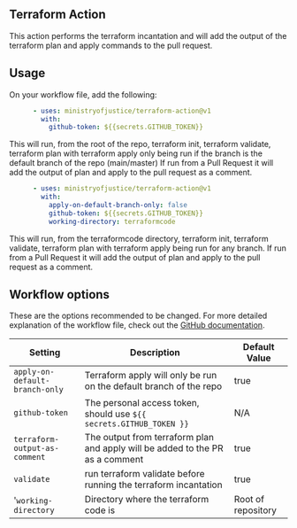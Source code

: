 ## Terraform Action

This action performs the terraform incantation and will add the output of the terraform plan and apply commands to the pull request.

## Usage

On your workflow file, add the following:

```yml
      - uses: ministryofjustice/terraform-action@v1
        with:
          github-token: ${{secrets.GITHUB_TOKEN}}
```

This will run, from the root of the repo, terraform init, terraform validate, terraform plan with terraform apply only being run if the branch is the default branch of the repo (main/master)
If run from a Pull Request it will add the output of plan and apply to the pull request as a comment.


```yml
      - uses: ministryofjustice/terraform-action@v1
        with:
          apply-on-default-branch-only: false
          github-token: ${{secrets.GITHUB_TOKEN}}
          working-directory: terraformcode
```

This will run, from the terraformcode directory, terraform init, terraform validate, terraform plan with terraform apply being run for any branch.
If run from a Pull Request it will add the output of plan and apply to the pull request as a comment.

## Workflow options

These are the options recommended to be changed. For more detailed explanation of the workflow file, check out the [GitHub documentation](https://help.github.com/en/articles/configuring-a-workflow#creating-a-workflow-file).

| Setting      | Description                                                                                | Default Value |
| ------------ | ------------------------------------------------------------------------------------------ | ------------------------------------------------ |
| `apply-on-default-branch-only`      |Terraform apply will only be run on the default branch of the repo   |   true |
| `github-token` | The personal access token, should use `${{ secrets.GITHUB_TOKEN }}` | N/A|
| `terraform-output-as-comment` | The output from terraform plan and apply will be added to the PR as a comment          |    true |
|`validate` | run terraform validate before running the terraform incantation | true |
'`working-directory` | Directory where the terraform code is | Root of repository |
